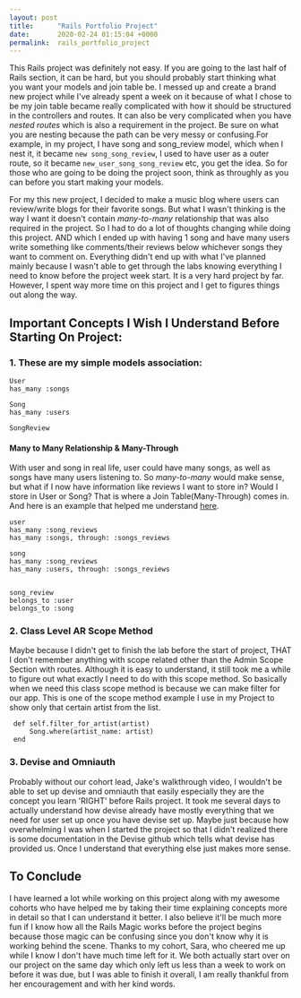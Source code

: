```yaml
---
layout: post
title:      "Rails Portfolio Project"
date:       2020-02-24 01:15:04 +0000
permalink:  rails_portfolio_project
---
```



This Rails project was definitely not easy. If you are going to the last half of Rails section, it can be hard, but you should probably start thinking what you want your models and join table be. I messed up and create a brand new project while I've already spent a week on it because of what I chose to be my join table became really complicated with how it should be structured in the controllers and routes. It can also be very complicated when you have *nested routes* which is also a requirement in the project. Be sure on what you are nesting because the path can be very messy or confusing.For example, in my project, I have song and song_review model, which when I nest it, it became `new song_song_review`, I used to have user as a outer route, so it became `new_user_song_song_review` etc, you get the idea. So for those who are going to be doing the project soon, think as throughly as you can before you start making your models.

For my this new project, I decided to make a music blog where users can review/write blogs for their favorite songs. But what I wasn't thinking is the way I want it doesn't contain *many-to-many* relationship that was also required in the project. So I had to do a lot of thoughts changing while doing this project. AND which I ended up with having 1 song and have many users write something like comments/their reviews below whichever songs they want to comment on. Everything didn't end up with what I've planned mainly because I wasn't able to get through the labs knowing everything I need to know before the project week start. It is a very hard project by far. However, I spent way more time on this project and I get to figures things out along the way. 

## Important Concepts I Wish I Understand Before Starting On Project: 
### 1. These are my simple models association:

```
User
has_many :songs

Song
has_many :users

SongReview
```
#### Many to Many Relationship & Many-Through
With user and song in real life, user could have many songs, as well as songs have many users listening to. So *many-to-many* would make sense, but what if I now have information like reviews I want to store in? Would I store in User or Song? That is where a Join Table(Many-Through) comes in. 
And here is an example that helped me understand [here](https://support.airtable.com/hc/en-us/articles/218734758-A-beginner-s-guide-to-many-to-many-relationships-and-junction-tables#junction).
```
user
has_many :song_reviews
has_many :songs, through: :songs_reviews

song
has_many :song_reviews
has_many :users, through: :songs_reviews


song_review
belongs_to :user
belongs_to :song
```
### 2. Class Level AR Scope Method
Maybe because I didn't get to finish the lab before the start of project, THAT I don't remember anything with scope related other than the Admin Scope Section with routes. Although it is easy to understand, it still took me a while to figure out what exactly I need to do with this scope method. So basically when we need this class scope method is because we can make filter for our app. This is one of the scope method example I use in my Project to show only that certain artist from the list.

```
 def self.filter_for_artist(artist)
     Song.where(artist_name: artist)
 end
```

### 3. Devise and Omniauth
Probably without our cohort lead, Jake's walkthrough video, I wouldn't be able to set up devise and omniauth that easily especially they are the concept you learn 'RIGHT' before Rails project. It took me several days to actually understand how devise already have mostly everything that we need for user set up once you have devise set up. Maybe just because how overwhelming I was when I started the project so that I didn't realized there is some documentation in the Devise github which tells what devise has provided us. Once I understand that everything else just makes more sense.

## To Conclude
I have learned a lot while working on this project along with my awesome cohorts who have helped me by taking their time explaining concepts more in detail so that I can understand it better. I also believe it'll be much more fun if I know how all the Rails Magic works before the project begins because those magic can be confusing since you don't know why it is working behind the scene. Thanks to my cohort, Sara, who cheered me up while I know I don't have much time left for it. We both actually start over on our project on the same day which only left us less than a week to work on before it was due, but I was able to finish it overall, I am really thankful from her encouragement and with her kind words.










